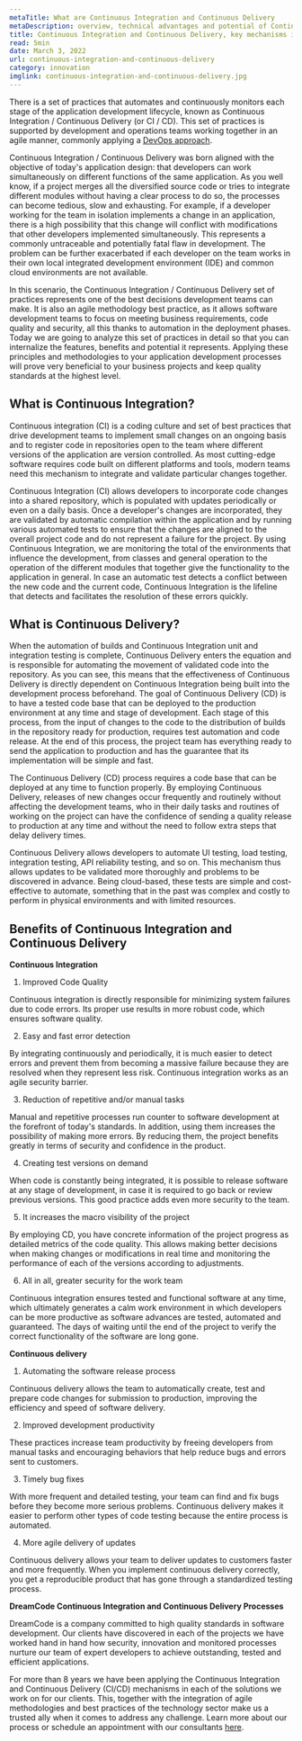 ```yaml
---
metaTitle: What are Continuous Integration and Continuous Delivery
metaDescription: overview, technical advantages and potential of Continuous Integration and Continuous Delivery (CI, CD) for software development optimization.
title: Continuous Integration and Continuous Delivery, key mechanisms in software success
read: 5min
date: March 3, 2022
url: continuous-integration-and-continuous-delivery
category: innovation
imglink: continuous-integration-and-continuous-delivery.jpg
---
```


There is a set of practices that automates and continuously monitors each stage of the application development lifecycle, known as Continuous Integration / Continuous Delivery (or CI / CD). This set of practices is supported by development and operations teams working together in an agile manner, commonly applying a [DevOps approach](https://www.dreamcodesoft.com/devops-the-recipe-of-success-software-development-for-companies).

Continuous Integration / Continuous Delivery was born aligned with the objective of today's application design: that developers can work simultaneously on different functions of the same application. As you well know, if a project merges all the diversified source code or tries to integrate different modules without having a clear process to do so, the processes can become tedious, slow and exhausting. For example, if a developer working for the team in isolation implements a change in an application, there is a high possibility that this change will conflict with modifications that other developers implemented simultaneously. This represents a commonly untraceable and potentially fatal flaw in development. The problem can be further exacerbated if each developer on the team works in their own local integrated development environment (IDE) and common cloud environments are not available.

In this scenario, the Continuous Integration / Continuous Delivery set of practices represents one of the best decisions development teams can make. It is also an agile methodology best practice, as it allows software development teams to focus on meeting business requirements, code quality and security, all this thanks to automation in the deployment phases. Today we are going to analyze this set of practices in detail so that you can internalize the features, benefits and potential it represents. Applying these principles and methodologies to your application development processes will prove very beneficial to your business projects and keep quality standards at the highest level.

## What is Continuous Integration?

Continuous integration (CI) is a coding culture and set of best practices that drive development teams to implement small changes on an ongoing basis and to register code in repositories open to the team where different versions of the application are version controlled. As most cutting-edge software requires code built on different platforms and tools, modern teams need this mechanism to integrate and validate particular changes together.

Continuous Integration (CI) allows developers to incorporate code changes into a shared repository, which is populated with updates periodically or even on a daily basis. Once a developer's changes are incorporated, they are validated by automatic compilation within the application and by running various automated tests to ensure that the changes are aligned to the overall project code and do not represent a failure for the project. By using Continuous Integration, we are monitoring the total of the environments that influence the development, from classes and general operation to the operation of the different modules that together give the functionality to the application in general. In case an automatic test detects a conflict between the new code and the current code, Continuous Integration is the lifeline that detects and facilitates the resolution of these errors quickly.

## What is Continuous Delivery?

When the automation of builds and Continuous Integration unit and integration testing is complete, Continuous Delivery enters the equation and is responsible for automating the movement of validated code into the repository. As you can see, this means that the effectiveness of Continuous Delivery is directly dependent on Continuous Integration being built into the development process beforehand. The goal of Continuous Delivery (CD) is to have a tested code base that can be deployed to the production environment at any time and stage of development. Each stage of this process, from the input of changes to the code to the distribution of builds in the repository ready for production, requires test automation and code release. At the end of this process, the project team has everything ready to send the application to production and has the guarantee that its implementation will be simple and fast.

The Continuous Delivery (CD) process requires a code base that can be deployed at any time to function properly. By employing Continuous Delivery, releases of new changes occur frequently and routinely without affecting the development teams, who in their daily tasks and routines of working on the project can have the confidence of sending a quality release to production at any time and without the need to follow extra steps that delay delivery times.

Continuous Delivery allows developers to automate UI testing, load testing, integration testing, API reliability testing, and so on. This mechanism thus allows updates to be validated more thoroughly and problems to be discovered in advance. Being cloud-based, these tests are simple and cost-effective to automate, something that in the past was complex and costly to perform in physical environments and with limited resources.

## Benefits of Continuous Integration and Continuous Delivery

**Continuous Integration**

1. Improved Code Quality

Continuous integration is directly responsible for minimizing system failures due to code errors. Its proper use results in more robust code, which ensures software quality.

2.  Easy and fast error detection

By integrating continuously and periodically, it is much easier to detect errors and prevent them from becoming a massive failure because they are resolved when they represent less risk. Continuous integration works as an agile security barrier.

3.  Reduction of repetitive and/or manual tasks

Manual and repetitive processes run counter to software development at the forefront of today's standards. In addition, using them increases the possibility of making more errors. By reducing them, the project benefits greatly in terms of security and confidence in the product.

4. Creating test versions on demand

When code is constantly being integrated, it is possible to release software at any stage of development, in case it is required to go back or review previous versions. This good practice adds even more security to the team.

5.  It increases the macro visibility of the project

By employing CD, you have concrete information of the project progress as detailed metrics of the code quality. This allows making better decisions when making changes or modifications in real time and monitoring the performance of each of the versions according to adjustments.

6.  All in all, greater security for the work team

Continuous integration ensures tested and functional software at any time, which ultimately generates a calm work environment in which developers can be more productive as software advances are tested, automated and guaranteed. The days of waiting until the end of the project to verify the correct functionality of the software are long gone.

**Continuous delivery**

1. Automating the software release process

Continuous delivery allows the team to automatically create, test and prepare code changes for submission to production, improving the efficiency and speed of software delivery.

2. Improved development productivity

These practices increase team productivity by freeing developers from manual tasks and encouraging behaviors that help reduce bugs and errors sent to customers.

3. Timely bug fixes

With more frequent and detailed testing, your team can find and fix bugs before they become more serious problems. Continuous delivery makes it easier to perform other types of code testing because the entire process is automated.

4. More agile delivery of updates

Continuous delivery allows your team to deliver updates to customers faster and more frequently. When you implement continuous delivery correctly, you get a reproducible product that has gone through a standardized testing process.

**DreamCode Continuous Integration and Continuous Delivery Processes**

DreamCode is a company committed to high quality standards in software development. Our clients have discovered in each of the projects we have worked hand in hand how security, innovation and monitored processes nurture our team of expert developers to achieve outstanding, tested and efficient applications.

For more than 8 years we have been applying the Continuous Integration and Continuous Delivery (CI/CD) mechanisms in each of the solutions we work on for our clients. This, together with the integration of agile methodologies and best practices of the technology sector make us a trusted ally when it comes to address any challenge. Learn more about our process or schedule an appointment with our consultants [here](https://www.dreamcodesoft.com).
